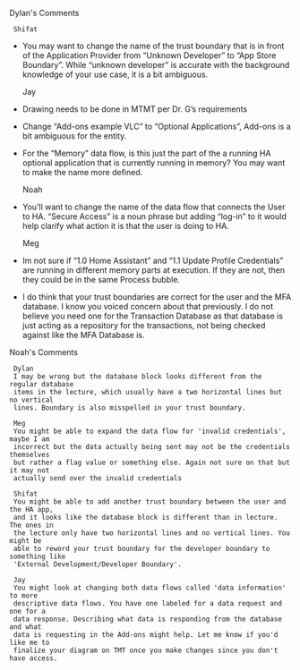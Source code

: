 Dylan's Comments
     
     Shifat
-	You may want to change the name of the trust boundary that is in front
     of the Application Provider from “Unknown Developer” to “App Store Boundary”.
     While “unknown developer” is accurate with the background knowledge of your 
     use case, it is a bit ambiguous.
     
     Jay
-	Drawing needs to be done in MTMT per Dr. G’s requirements
-	Change “Add-ons example VLC” to “Optional Applications”, Add-ons is a 
     bit ambiguous for the entity.
-	For the “Memory” data flow, is this just the part of the a running HA 
     optional application that is currently running in memory? You may want 
     to make the name more defined.
     
     Noah
-	You’ll want to change the name of the data flow that connects the User to HA.
     “Secure Access” is a noun phrase but adding “log-in” to it would help clarify
     what action it is that the user is doing to HA. 
     
     Meg
-	Im not sure if “1.0 Home Assistant” and “1.1 Update Profile Credentials” are 
     running in different memory parts at execution. If they are not, then they 
     could be in the same Process bubble. 
-	I do think that your trust boundaries are correct for the user and the MFA 
     database. I know you voiced concern about that previously. I do not believe
     you need one for the Transaction Database as that database is just acting 
     as a repository for the transactions, not being checked against like the 
     MFA Database is.

Noah's Comments

     Dylan
     I may be wrong but the database block looks different from the regular database
     items in the lecture, which usually have a two horizontal lines but no vertical 
     lines. Boundary is also misspelled in your trust boundary. 
     
     Meg
     You might be able to expand the data flow for 'invalid credentials', maybe I am 
     incorrect but the data actually being sent may not be the credentials themselves
     but rather a flag value or something else. Again not sure on that but it may not
     actually send over the invalid credentials
     
     Shifat
     You might be able to add another trust boundary between the user and the HA app,
     and it looks like the database block is different than in lecture. The ones in 
     the lecture only have two horizontal lines and no vertical lines. You might be 
     able to reword your trust boundary for the developer boundary to something like
     'External Development/Developer Boundary'. 
     
     Jay
     You might look at changing both data flows called 'data information' to more 
     descriptive data flows. You have one labeled for a data request and one for a 
     data response. Describing what data is responding from the database and what
     data is requesting in the Add-ons might help. Let me know if you'd like me to 
     finalize your diagram on TMT once you make changes since you don't have access. 
